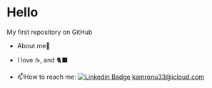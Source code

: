 <img src="https://avatars.githubusercontent.com/u/9071?v=4" alt="">

# Hello

My first repository on GitHub

- About me🤙 

- I love ☕, and 🐈‍⬛ 

- :mailbox:How to reach me: [![Linkedin Badge](https://img.shields.io/badge/-kakbar-blue?style=flat&logo=Linkedin&logoColor=white)](your-linkedin-url)
kamronu33@icloud.com
